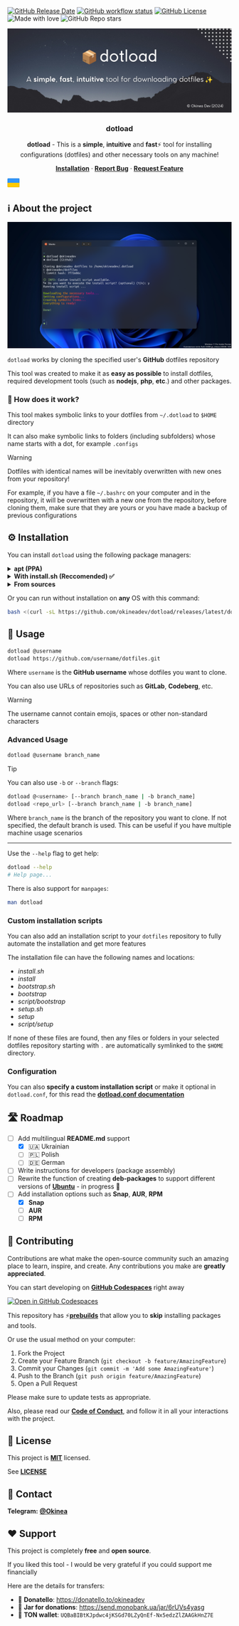 <!-- markdownlint-disable no-inline-html first-line-h1 -->

[![GitHub Release Date][github-release-date]][github-release-page]
[![GitHub workflow status][github-workflow-status]][github-workflow-runs]
[![GitHub License][github-license]](LICENSE)
![Made with love][made-with-love]
![GitHub Repo stars][github-stars]

<!-- PROJECT LOGO -->
<div align="center">
  <a href="https://github.com/okineadev/dotload">
    <img src="public/banner.png" alt="Banner">
  </a>

  <h3 align="center">dotload</h3>

  <p align="center">
    <p>
    <b>dotload</b> - This is a <b>simple</b>, <b>intuitive</b> and <b>fast</b>⚡ tool for installing configurations (dotfiles) and other necessary tools on any machine!</p>
    <a href="#%EF%B8%8F-installation"><b>Installation</b></a>
    ·
    <a href="https://github.com/okineadev/dotload/issues/new?labels=bug&template=bug_report.md"><b>Report Bug</b></a>
    ·
    <a href="https://github.com/okineadev/dotload/issues/new?labels=enhancement&template=feature_request.md"><b>Request Feature</b></a>
</div>

<a href="docs/uk_UA/README.md"><img
  height="20"
  src="public/flag-ua.png"
  alt="Ukrainian">
</a>

## ℹ️ About the project

![Screenshot](public/screenshot.png)

`dotload` works by cloning the specified user's **GitHub** dotfiles repository

This tool was created to make it as **easy as possible** to install dotfiles, required development tools (such as **nodejs**, **php**, **etc**.) and other packages.

### 🤔 How does it work?
This tool makes symbolic links to your dotfiles from `~/.dotload` to `$HOME` directory

It can also make symbolic links to folders (including subfolders) whose name starts with a dot, for example `.configs`

> [!WARNING]
> Dotfiles with identical names will be inevitably overwritten with new ones from your repository!

For example, if you have a file `~/.bashrc` on your computer and in the repository, it will be overwritten with a new one from the repository, before cloning them, make sure that they are yours or you have made a backup of previous configurations

## ⚙️ Installation

You can install `dotload` using the following package managers:

<details>
  <summary><b>apt (PPA)</b></summary>
  <br/>

  You will also receive further updates with this method

  ```bash
  sudo add-apt-repository ppa:salumin/tools
  sudo apt update
  sudo apt install dotload
  ```

</details>

<details>
  <summary><b>With install.sh (Reccomended) ✅</b></summary>
  <br/>

  With this method, you can install dotload on almost **any system**, including Termux

  📥 **Install**:

  ```bash
  curl -sL https://raw.githubusercontent.com/okineadev/dotload/main/install.sh | bash
  ```

  🗑️ **Uninstall**:

  ```bash
  sudo rm $PREFIX/bin/dotload && hash -r
  ```

  > ℹ️ Note: If you want to remove this tool from **Termux**, you need to run the above command without `sudo`

</details>

<details>
  <summary><b>From sources</b></summary>
  <br/>

  With this method, you can easily modify the installation and be sure of security.

  Steps to install from sources:

  1. Clone the repository

  ```bash
  git clone https://github.com/okineadev/dotload.git --depth=1
  ```

  2. Go to the project folder

  ```bash
  cd dotload
  ```

  3. Install the tools

  If you don't have `make' installed, you need to install it:

  ```bash
  sudo apt install make
  ```

  There is also support for [**task**](https://taskfile.dev/).

  📥 **Install**:

  ```bash
  make install
  ```

  > 💡 Tip: If you prefer to use the more modern [**task**](https://taskfile.dev/) instead of [**GNU make**](https://www.gnu.org/software/make/) , you can use this command:

  ```bash
  task install
  ```

  🗑️ **Uninstall**:

  ```bash
  make uninstall
  # Or
  task uninstall
  ```

</details>

Or you can run without installation on **any** OS with this command:

```bash
bash <(curl -sL https://github.com/okineadev/dotload/releases/latest/download/dotload) @username
```

## 🚀 Usage

```bash
dotload @username
dotload https://github.com/username/dotfiles.git
```

Where `username` is the **GitHub username** whose dotfiles you want to clone.

You can also use URLs of repositories such as **GitLab**, **Codeberg**, etc.

> [!WARNING]
> The username cannot contain emojis, spaces or other non-standard characters

### Advanced Usage

```bash
dotload @username branch_name
```

> [!TIP]
> You can also use `-b` or `--branch` flags:

```bash
dotload @<username> [--branch branch_name | -b branch_name]
dotload <repo_url> [--branch branch_name | -b branch_name]
```

Where `branch_name` is the branch of the repository you want to clone. If not specified, the default branch is used. This can be useful if you have multiple machine usage scenarios

---

Use the `--help` flag to get help:

```bash
dotload --help
# Help page...
```

There is also support for `manpages`:

```bash
man dotload
```

### Custom installation scripts

You can also add an installation script to your `dotfiles` repository to fully automate the installation and get more features

The installation file can have the following names and locations:

- _install.sh_
- _install_
- _bootstrap.sh_
- _bootstrap_
- _script/bootstrap_
- _setup.sh_
- _setup_
- _script/setup_

If none of these files are found, then any files or folders in your selected dotfiles repository starting with `.` are automatically symlinked to the `$HOME` directory.

### Configuration

You can also **specify a custom installation script**
or make it optional in `dotload.conf`, for this read the [**dotload.conf documentation**](docs/dotload_conf.md)

## 🛣️ Roadmap

- [ ] Add multilingual **README.md** support
  - [x] 🇺🇦 Ukrainian
  - [ ] 🇵🇱 Polish
  - [ ] 🇩🇪 German
- [ ] Write instructions for developers (package assembly)
- [ ] Rewrite the function of creating **deb-packages** to support different versions of [**Ubuntu**](https://ubuntu.com/) - in progress 🚧
- [ ] Add installation options such as **Snap**, **AUR**, **RPM**
  - [x] **Snap**
  - [ ] **AUR**
  - [ ] **RPM**

## 🤝 Contributing

Contributions are what make the open-source community such an amazing place to learn, inspire, and create. Any contributions you make are **greatly appreciated**.

You can start developing on [**GitHub Codespaces**][codespaces-link] right away

[![Open in GitHub Codespaces](https://github.com/codespaces/badge.svg)](https://codespaces.new/okineadev/dotload?quickstart=1)

This repository has ⚡[**prebuilds**][about-prebuilds] that allow you to **skip** installing packages and tools.

Or use the usual method on your computer:

1. Fork the Project
2. Create your Feature Branch (`git checkout -b feature/AmazingFeature`)
3. Commit your Changes (`git commit -m 'Add some AmazingFeature'`)
4. Push to the Branch (`git push origin feature/AmazingFeature`)
5. Open a Pull Request

Please make sure to update tests as appropriate.

Also, please read our [**Code of Conduct**](CODE_OF_CONDUCT.md), and follow it in all your interactions with the project.

## 📝 License

This project is [**MIT**][mit-license-link] licensed.

See [**LICENSE**](LICENSE)

## 📨 Contact

**Telegram:** [**@Okinea**][telegram-link]

## ❤️ Support

This project is completely **free** and **open source**.

If you liked this tool - I would be very grateful if you could support me financially

Here are the details for transfers:

- 🍩 **Donatello**: <https://donatello.to/okineadev>
- 🫙 **Jar for donations**: <https://send.monobank.ua/jar/6rUVs4yasg>
- 💎 **TON wallet**: `UQBaBIBtKJpdwc4jKSGd70LZyQnEf-Nx5edzZlZAAGkHnZ7E`

[github-release-date]: https://img.shields.io/github/release-date/okineadev/dotload
[github-release-page]: https://github.com/okineadev/dotload/releases/latest
[github-workflow-status]: https://github.com/okineadev/dotload/actions/workflows/release.yml/badge.svg
[github-workflow-runs]: https://github.com/okineadev/dotload/actions/workflows/release.yml
[github-license]: https://img.shields.io/github/license/okineadev/dotload
[made-with-love]: https://img.shields.io/badge/made_with-%E2%9D%A4%EF%B8%8F-white
[github-stars]: https://img.shields.io/github/stars/okineadev/dotload
[codespaces-link]: https://github.com/features/codespaces
[about-prebuilds]: https://docs.github.com/en/codespaces/prebuilding-your-codespaces/about-github-codespaces-prebuilds
[telegram-link]: https://t.me/okinea 'Telegram link'
[mit-license-link]: https://opensource.org/license/MIT

